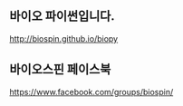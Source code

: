 ﻿## 바이오 파이썬입니다.
http://biospin.github.io/biopy

## 바이오스핀 페이스북
https://www.facebook.com/groups/biospin/
